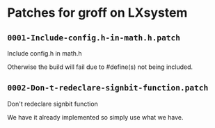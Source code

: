# Patches for groff on LXsystem

## `0001-Include-config.h-in-math.h.patch`

Include config.h in math.h

Otherwise the build will fail due to #define(s) not being included.

## `0002-Don-t-redeclare-signbit-function.patch`

Don't redeclare signbit function

We have it already implemented so simply use what we have.


